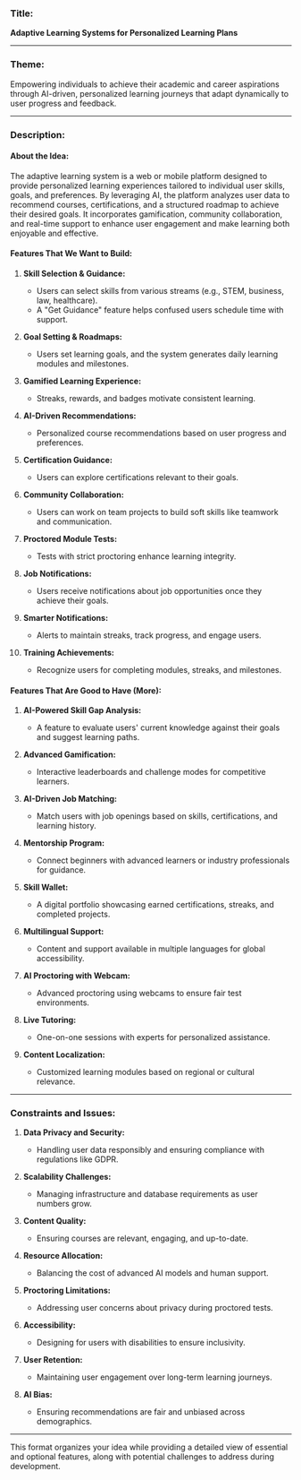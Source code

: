 ### **Title:**  
**Adaptive Learning Systems for Personalized Learning Plans**

---

### **Theme:**  
Empowering individuals to achieve their academic and career aspirations through AI-driven, personalized learning journeys that adapt dynamically to user progress and feedback.

---

### **Description:**  

#### **About the Idea:**  
The adaptive learning system is a web or mobile platform designed to provide personalized learning experiences tailored to individual user skills, goals, and preferences. By leveraging AI, the platform analyzes user data to recommend courses, certifications, and a structured roadmap to achieve their desired goals. It incorporates gamification, community collaboration, and real-time support to enhance user engagement and make learning both enjoyable and effective.  

#### **Features That We Want to Build:**  
1. **Skill Selection & Guidance:**
   - Users can select skills from various streams (e.g., STEM, business, law, healthcare).
   - A "Get Guidance" feature helps confused users schedule time with support.  

2. **Goal Setting & Roadmaps:**
   - Users set learning goals, and the system generates daily learning modules and milestones.  

3. **Gamified Learning Experience:**
   - Streaks, rewards, and badges motivate consistent learning.  

4. **AI-Driven Recommendations:**
   - Personalized course recommendations based on user progress and preferences.  

5. **Certification Guidance:**
   - Users can explore certifications relevant to their goals.  

6. **Community Collaboration:**
   - Users can work on team projects to build soft skills like teamwork and communication.  

7. **Proctored Module Tests:**
   - Tests with strict proctoring enhance learning integrity.  

8. **Job Notifications:**
   - Users receive notifications about job opportunities once they achieve their goals.  

9. **Smarter Notifications:**
   - Alerts to maintain streaks, track progress, and engage users.  

10. **Training Achievements:**
    - Recognize users for completing modules, streaks, and milestones.  

#### **Features That Are Good to Have (More):**  
1. **AI-Powered Skill Gap Analysis:**  
   - A feature to evaluate users' current knowledge against their goals and suggest learning paths.  

2. **Advanced Gamification:**  
   - Interactive leaderboards and challenge modes for competitive learners.  

3. **AI-Driven Job Matching:**  
   - Match users with job openings based on skills, certifications, and learning history.  

4. **Mentorship Program:**  
   - Connect beginners with advanced learners or industry professionals for guidance.  

5. **Skill Wallet:**  
   - A digital portfolio showcasing earned certifications, streaks, and completed projects.  

6. **Multilingual Support:**  
   - Content and support available in multiple languages for global accessibility.  

7. **AI Proctoring with Webcam:**  
   - Advanced proctoring using webcams to ensure fair test environments.  

8. **Live Tutoring:**  
   - One-on-one sessions with experts for personalized assistance.  

9. **Content Localization:**  
   - Customized learning modules based on regional or cultural relevance.  

---

### **Constraints and Issues:**  
1. **Data Privacy and Security:**  
   - Handling user data responsibly and ensuring compliance with regulations like GDPR.  

2. **Scalability Challenges:**  
   - Managing infrastructure and database requirements as user numbers grow.  

3. **Content Quality:**  
   - Ensuring courses are relevant, engaging, and up-to-date.  

4. **Resource Allocation:**  
   - Balancing the cost of advanced AI models and human support.  

5. **Proctoring Limitations:**  
   - Addressing user concerns about privacy during proctored tests.  

6. **Accessibility:**  
   - Designing for users with disabilities to ensure inclusivity.  

7. **User Retention:**  
   - Maintaining user engagement over long-term learning journeys.  

8. **AI Bias:**  
   - Ensuring recommendations are fair and unbiased across demographics.  

---

This format organizes your idea while providing a detailed view of essential and optional features, along with potential challenges to address during development.